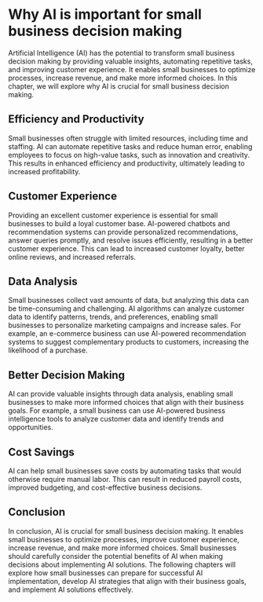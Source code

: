 Why AI is important for small business decision making
====================================================================

Artificial Intelligence (AI) has the potential to transform small business decision making by providing valuable insights, automating repetitive tasks, and improving customer experience. It enables small businesses to optimize processes, increase revenue, and make more informed choices. In this chapter, we will explore why AI is crucial for small business decision making.

Efficiency and Productivity
---------------------------

Small businesses often struggle with limited resources, including time and staffing. AI can automate repetitive tasks and reduce human error, enabling employees to focus on high-value tasks, such as innovation and creativity. This results in enhanced efficiency and productivity, ultimately leading to increased profitability.

Customer Experience
-------------------

Providing an excellent customer experience is essential for small businesses to build a loyal customer base. AI-powered chatbots and recommendation systems can provide personalized recommendations, answer queries promptly, and resolve issues efficiently, resulting in a better customer experience. This can lead to increased customer loyalty, better online reviews, and increased referrals.

Data Analysis
-------------

Small businesses collect vast amounts of data, but analyzing this data can be time-consuming and challenging. AI algorithms can analyze customer data to identify patterns, trends, and preferences, enabling small businesses to personalize marketing campaigns and increase sales. For example, an e-commerce business can use AI-powered recommendation systems to suggest complementary products to customers, increasing the likelihood of a purchase.

Better Decision Making
----------------------

AI can provide valuable insights through data analysis, enabling small businesses to make more informed choices that align with their business goals. For example, a small business can use AI-powered business intelligence tools to analyze customer data and identify trends and opportunities.

Cost Savings
------------

AI can help small businesses save costs by automating tasks that would otherwise require manual labor. This can result in reduced payroll costs, improved budgeting, and cost-effective business decisions.

Conclusion
----------

In conclusion, AI is crucial for small business decision making. It enables small businesses to optimize processes, improve customer experience, increase revenue, and make more informed choices. Small businesses should carefully consider the potential benefits of AI when making decisions about implementing AI solutions. The following chapters will explore how small businesses can prepare for successful AI implementation, develop AI strategies that align with their business goals, and implement AI solutions effectively.
